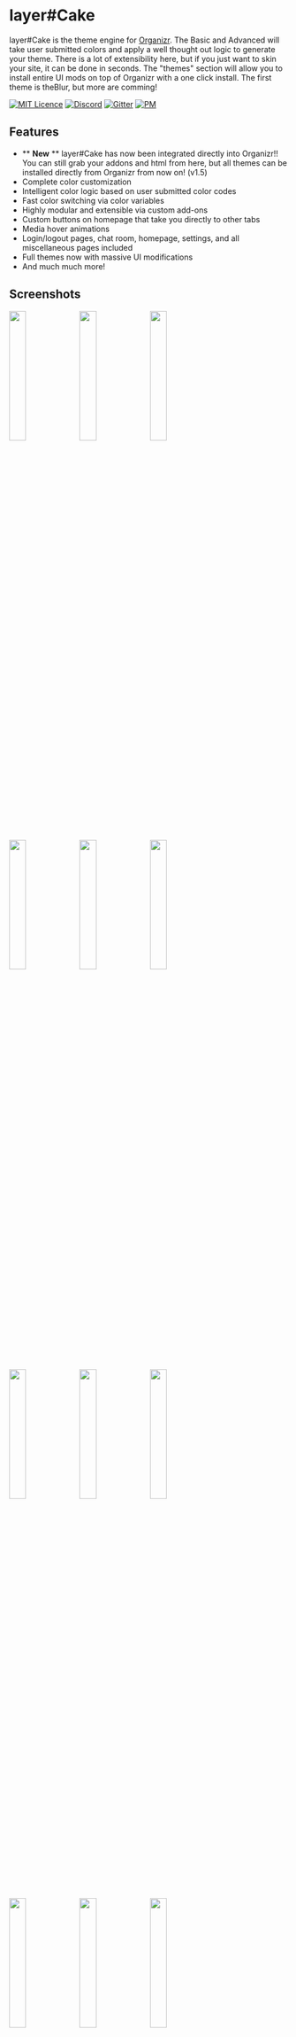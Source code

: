 # layer#Cake
layer#Cake is the theme engine for [Organizr](https://github.com/causefx/Organizr). The Basic and Advanced will take user submitted colors and apply a well thought out logic to generate your theme. There is a lot of extensibility here, but if you just want to skin your site, it can be done in seconds. The "themes" section will allow you to install entire UI mods on top of Organizr with a one click install. The first theme is theBlur, but more are comming!

[![MIT Licence](https://badges.frapsoft.com/os/mit/mit.svg?v=103)](https://github.com/leram84/layer.Cake/blob/master/LICENSE) [![Discord](https://img.shields.io/badge/Discord-layer%23Cake-7289da.svg)](https://discord.gg/rZXH7hu) [![Gitter](https://badges.gitter.im/Join%20Chat.svg)](https://gitter.im/layer-Cake/Lobby?utm_source=badge&utm_medium=badge&utm_campaign=pr-badge) [![PM](https://img.shields.io/badge/Reddit-Message-lightgrey.svg)](https://www.reddit.com/message/compose?to=leram84&subject=layer.Cake) 

## Features

* ** **New** ** layer#Cake has now been integrated directly into Organizr!! You can still grab your addons and html from here, but all themes can be installed directly from Organizr from now on! (v1.5)
* Complete color customization
* Intelligent color logic based on user submitted color codes
* Fast color switching via color variables
* Highly modular and extensible via custom add-ons
* Custom buttons on homepage that take you directly to other tabs
* Media hover animations
* Login/logout pages, chat room, homepage, settings, and all miscellaneous pages included
* Full themes now with massive UI modifications
* And much much more!

## Screenshots

<img src="https://raw.githubusercontent.com/leram84/layer.Cake/Screenshots/Fin3.png" width="24.5%"> <img src="https://raw.githubusercontent.com/leram84/layer.Cake/Screenshots/Fin4.png" width="24.5%"> <img src="https://raw.githubusercontent.com/leram84/layer.Cake/Screenshots/settings.PNG" width="24.5%"> <img src="https://raw.githubusercontent.com/leram84/layer.Cake/Screenshots/Fin1.png" width="24.5%"> <img src="https://raw.githubusercontent.com/leram84/layer.Cake/Screenshots/Fin2.png" width="24.5%"> <img src="https://raw.githubusercontent.com/leram84/layer.Cake/Screenshots/WeylandHP.png" width="24.5%"> <img src="https://raw.githubusercontent.com/leram84/layer.Cake/Screenshots/theBlur1.jpg" width="24.5%"> <img src="https://raw.githubusercontent.com/leram84/layer.Cake/Screenshots/theBlur2.jpg" width="24.5%"> <img src="https://raw.githubusercontent.com/leram84/layer.Cake/Screenshots/theBlur3.png" width="24.5%"> <img src="https://raw.githubusercontent.com/leram84/layer.Cake/Screenshots/theBlur4.jpg" width="24.5%"> <img src="https://raw.githubusercontent.com/leram84/layer.Cake/Screenshots/theBlur5.png" width="24.5%"> <img src="https://raw.githubusercontent.com/leram84/layer.Cake/Screenshots/theBlur6.PNG" width="24.5%"> <img src="https://raw.githubusercontent.com/leram84/layer.Cake/Screenshots/theBlur7.PNG" width="24.5%"> <img src="https://raw.githubusercontent.com/leram84/layer.Cake/Screenshots/theBlur8.PNG" width="24.5%"> <img src="https://raw.githubusercontent.com/leram84/layer.Cake/Screenshots/theBlur9.PNG" width="24.5%">

Thanks [gilbN](https://github.com/gilbN) and [prof](https://github.com/jonfinley)!

If anyone else would like to submit screenshots please do so in issues. I love seeing what you guys come up with!

## Installation Instructions

As this project has now been integrated directly into Organizr, all installation can be done directly in Settings > Edit Colors > layer#Cake :)

## Add-Ons

Once your base theme is setup, you can also make some customization's and additions via [Add-ons](https://github.com/leram84/layer.Cake/tree/master/Add-Ons)

[Remove Blur Add-On](https://github.com/leram84/layer.Cake/blob/master/Add-Ons/Remove-Blur.css)
> **Description**:  Remove the Blur Effect that displays over ACTIVE icons in the sidebar. <br/>
> **Installation**: Paste `<link rel="stylesheet" type="text/css" href="ajax.php?a=show-file&file=https://raw.githubusercontent.com/leram84/layer.Cake/master/Add-Ons/Remove-Blur.css">` into the "CSS Add-On Links Section" of your Organizr CSS box.

[Remove Close Button Add-On](https://github.com/leram84/layer.Cake/blob/master/Add-Ons/Remove-Close-iFrame-Button.css) <br/>
**Disclaimer**: I'll leave this up, but I don't recommend you use this anymore since I just realized it will also hide the X when in split screen view. In that case you won't have any on screen promts to close the second screen, only refresh and the `Esc + Esc` shortcut will work. Buyer beware.
> **Description**:  Remove the Close iFrame Button from the top bar of Organizr. <br/>
> **Installation**: Paste `<link rel="stylesheet" type="text/css" href="ajax.php?a=show-file&file=https://raw.githubusercontent.com/leram84/layer.Cake/master/Add-Ons/Remove-Close-iFrame-Button.css">` into the "CSS Add-On Links Section" of your Organizr CSS box.

[Remove Popout Button Add-On](https://github.com/leram84/layer.Cake/blob/master/Add-Ons/Remove-Popout-Button.css)
> **Description**:  Remove the iFrame Popout Button from the top bar of Organizr. <br/>
> **Installation**: Paste `<link rel="stylesheet" type="text/css" href="ajax.php?a=show-file&file=https://raw.githubusercontent.com/leram84/layer.Cake/master/Add-Ons/Remove-Popout-Button.css">` into the "CSS Add-On Links Section" of your Organizr CSS box.

[Homepage Background Image Add-On](https://github.com/leram84/layer.Cake/blob/master/Add-Ons/Homepage-Background-Image.html)
> **Description**:  Add an image as your homepage background. <br/>
> **Installation**: Copy and paste [this code](https://github.com/leram84/layer.Cake/blob/master/Add-Ons/Homepage-Background-Image.html) to the bottom of your HTML box, and edit the `<<User Edit>>` line.

[Custom Button Module Add-Ons](https://github.com/leram84/layer.Cake/tree/master/Add-Ons) 
> **Description**:  Adds Custom Buttons to the top of your homepage that will navigate to other tabs INSIDE Organizr <br/>
> **Installation**: Choose your layout from the [HTML Add-On Section](https://github.com/leram84/layer.Cake/tree/master/Add-Ons) and paste the code to the bottom of your HTML box. Then edit the 6-8 `<<User Edit>>` lines identified in the code.

[Rounded DL Tab Buttons](https://github.com/leram84/layer.Cake/blob/master/Add-Ons/Rounded-DL-Tabs.css) (**User Request**)
> **Description**:  This will change the Download Panels tabs from square buttons to rounded. <br/>
> **Installation**: Paste `<link rel="stylesheet" type="text/css" href="ajax.php?a=show-file&file=https://raw.githubusercontent.com/leram84/layer.Cake/master/Add-Ons/Rounded-DL-Tabs.css">` into the "CSS Add-On Links Section" of your Organizr CSS box.

[Numbered Playlist Fix Add-On](https://github.com/leram84/layer.Cake/blob/master/Add-Ons/Numbered-Plist-Fix.css)
> **Description**:  Hides the first letter of your Playlist Title. This is useful if you want to number your plex playlists but don't want the number to display on your homepage.  <br/>
> **Installation**: Paste `<link rel="stylesheet" type="text/css" href="ajax.php?a=show-file&file=https://raw.githubusercontent.com/leram84/layer.Cake/master/Add-Ons/Numbered-Plist-Fix.css">` into the "CSS Add-On Links Section" of your Organizr CSS box.

## Roll Credits

* Obviously none of this would be possible without [@causefx](https://github.com/causefx) and the amazing work he has done with [Organizr](https://github.com/causefx/Organizr) But much more than that (and on a personal level) he has been one of the most altruistic devs I have yet to come across! On top of the one man show that is Organizr... the dude literally spends hours a day closing issues on git/reddit/gitter and is personally responsible for hundreds (thousands?) of running web servers.... Also he literally taught me everything I needed to know to make this repo. Cheers homie!

* Shout out to team Organizr on [gitter](https://gitter.im/Organizrr/Lobby) and [reddit](https://www.reddit.com/r/organizr/). Best online community I've ever had the privilege of being a part of, and an incredible learning experience. layer#Cake is my way of payin it back :)
